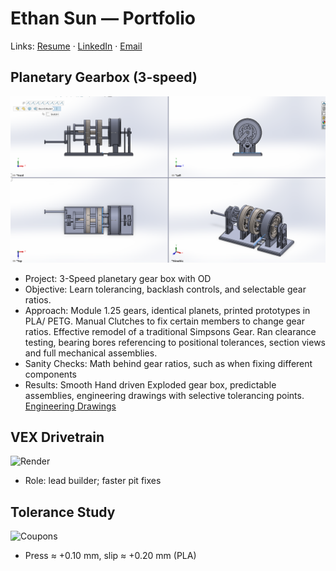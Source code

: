 # Ethan Sun — Portfolio

Links: [Resume](pdf/resume.pdf) · [LinkedIn](https://linkedin.com/in/ethsun-ubc882) · [Email](mailto:EthanSun882@gmail.com)

## Planetary Gearbox (3-speed)
![Exploded](images/Quad_View.png)
- Project: 3-Speed planetary gear box with OD
- Objective: Learn tolerancing, backlash controls, and selectable gear ratios. 
- Approach: Module 1.25 gears, identical planets, printed prototypes in PLA/ PETG. Manual Clutches to fix certain members to change gear ratios. Effective remodel of a traditional Simpsons Gear. Ran clearance testing, bearing bores referencing to positional tolerances, section views and full mechanical assemblies. 
- Sanity Checks: Math behind gear ratios, such as when fixing different components 
- Results: Smooth Hand driven Exploded gear box, predictable assemblies, engineering drawings with selective tolerancing points. 
  [Engineering Drawings](images/drawings)

## VEX Drivetrain
![Render](images/vex_drive.jpg)
- Role: lead builder; faster pit fixes

## Tolerance Study
![Coupons](images/tolerance_coupons.jpg)
- Press ≈ +0.10 mm, slip ≈ +0.20 mm (PLA)

